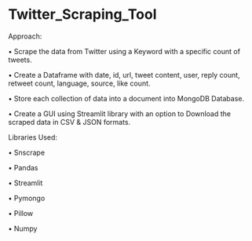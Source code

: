 # Twitter_Scraping_Tool

Approach:

•	Scrape the data from Twitter using a Keyword with a specific count of tweets.

•	Create a Dataframe with date, id, url, tweet content, user, reply count, retweet count, language, source, like count.

•	Store each collection of data into a document into MongoDB Database.

•	Create a GUI using Streamlit library with an option to Download the scraped data in CSV & JSON formats.


Libraries Used:

•	Snscrape

•	Pandas

•	Streamlit

•	Pymongo

•	Pillow

•	Numpy

